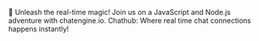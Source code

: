 🚀 Unleash the real-time magic! Join us on a JavaScript and Node.js adventure with chatengine.io. Chathub: Where real time chat connections happens instantly!
